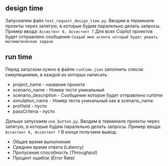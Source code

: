 ## design time

Запускапем файл `test_request_design_time.py`. Вводим в терминале проекты через запятую, в которые будем паралельно делать запросы. Пример ввода: `Ассистент 6, Ассистент 7`
Для всех Copilot проектов будет отправлено сообщение `Создай мне агента который будет решать математические задачи`

## run time

Перед запуском нужно в файле `runtime.json` заполнить список симуляциаями, в каждой их которых написать
- project_name - название проекта
- scenario_name - Номер теста уникальный
- scenario_description - Сообщение которое будет отправлено runtime
- simulation_name - Номер теста уникальный как в scenario_name
- profileId - пусто
- passCriteria - пусто

Дальше запускаем `one_button.py`. Вводим в терминале проекты через запятую, в которые будем паралельно делать запросы. Пример ввода: `Ассистент 6, Ассистент 7`
В конце получаем вывод:
- Общее время выполнения
- Среднее время ответа (Latency)
- Пропускная способность (Throughput)
- Процент ошибок (Error Rate)